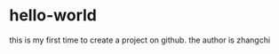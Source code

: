 # hello-world
this is my first time to create a project on github.
                      the author is zhangchi

